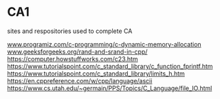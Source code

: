 # CA1
sites and respositories used to complete CA

www.programiz.com/c-programming/c-dynamic-memory-allocation
www.geeksforgeeks.org/rand-and-srand-in-cpp/
https://computer.howstuffworks.com/c23.htm
https://www.tutorialspoint.com/c_standard_library/c_function_fprintf.htm
https://www.tutorialspoint.com/c_standard_library/limits_h.htm
https://en.cppreference.com/w/cpp/language/ascii
https://www.cs.utah.edu/~germain/PPS/Topics/C_Language/file_IO.html


